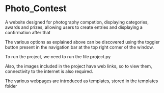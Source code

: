 # Photo_Contest
A website designed for photography competion, displaying categories, awards and prizes, allowing users to create entries and displaying a confirmation after that

The various options as explained above can be discovered using the toggler button present in the navigation bar at the top right corner of the window.

To run the project, we need to run the file project.py

Also, the images included in the project have web links, so to view them, connectivity to the internet is also required.

The various webpages are introduced as templates, stored in the templates folder
